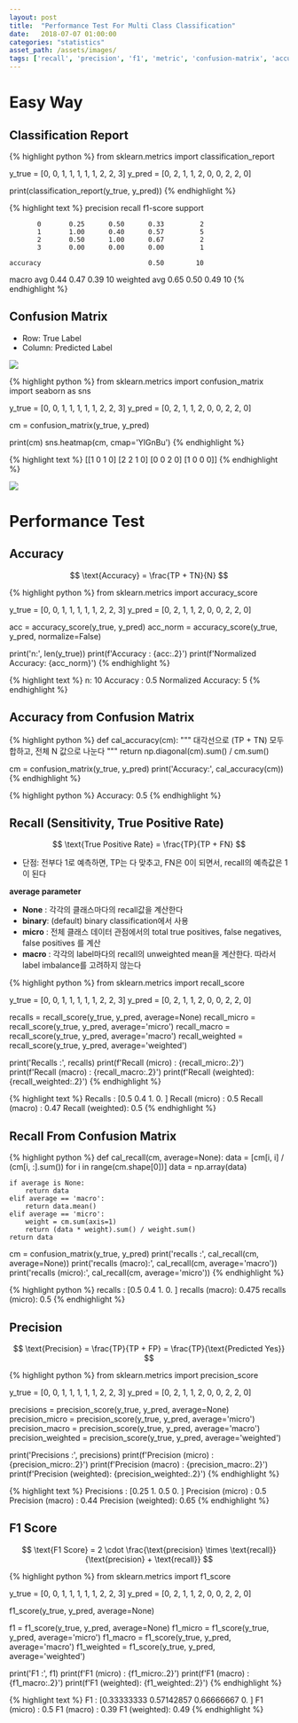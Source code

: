```yaml
---
layout: post
title:  "Performance Test For Multi Class Classification"
date:   2018-07-07 01:00:00
categories: "statistics"
asset_path: /assets/images/
tags: ['recall', 'precision', 'f1', 'metric', 'confusion-matrix', 'accuracy']
---
```



# Easy Way

## Classification Report


{% highlight python %}
from sklearn.metrics import classification_report

y_true = [0, 0, 1, 1, 1, 1, 1, 2, 2, 3]
y_pred = [0, 2, 1, 1, 2, 0, 0, 2, 2, 0]

print(classification_report(y_true, y_pred))
{% endhighlight %}


{% highlight text %}
              precision    recall  f1-score   support

           0       0.25      0.50      0.33         2
           1       1.00      0.40      0.57         5
           2       0.50      1.00      0.67         2
           3       0.00      0.00      0.00         1

    accuracy                           0.50        10
   macro avg       0.44      0.47      0.39        10
weighted avg       0.65      0.50      0.49        10
{% endhighlight %}

## Confusion Matrix

 - Row: True Label 
 - Column: Predicted Label

<img src="{{ page.asset_path }}performance-test-confusion-explained.jpg" class="img-responsive img-rounded img-fluid">

{% highlight python %}
from sklearn.metrics import confusion_matrix
import seaborn as sns

y_true = [0, 0, 1, 1, 1, 1, 1, 2, 2, 3]
y_pred = [0, 2, 1, 1, 2, 0, 0, 2, 2, 0]

cm = confusion_matrix(y_true, y_pred)

print(cm)
sns.heatmap(cm, cmap='YlGnBu')
{% endhighlight %}

{% highlight text %}
[[1 0 1 0]
 [2 2 1 0]
 [0 0 2 0]
 [1 0 0 0]]
 {% endhighlight %}
 
 <img src="{{ page.asset_path }}performance-test-confusion.png" class="img-responsive img-rounded img-fluid">
 
# Performance Test
## Accuracy

$$ \text{Accuracy} = \frac{TP + TN}{N} $$

{% highlight python %}
from sklearn.metrics import accuracy_score

y_true = [0, 0, 1, 1, 1, 1, 1, 2, 2, 3]
y_pred = [0, 2, 1, 1, 2, 0, 0, 2, 2, 0]

acc = accuracy_score(y_true, y_pred)
acc_norm = accuracy_score(y_true, y_pred, normalize=False)

print('n:', len(y_true))
print(f'Accuracy           : {acc:.2}')
print(f'Normalized Accuracy: {acc_norm}')
{% endhighlight %}

{% highlight text %}
n: 10
Accuracy           : 0.5
Normalized Accuracy: 5
{% endhighlight %}


## Accuracy from Confusion Matrix

{% highlight python %}
def cal_accuracy(cm):
    """
    대각선으로 (TP + TN) 모두 합하고, 전체 N 값으로 나눈다
    """
    return np.diagonal(cm).sum() / cm.sum()

cm = confusion_matrix(y_true, y_pred)
print('Accuracy:', cal_accuracy(cm))
{% endhighlight %}

{% highlight python %}
Accuracy: 0.5
{% endhighlight %}





## Recall (Sensitivity, True Positive Rate)

$$ \text{True Positive Rate} = \frac{TP}{TP + FN} $$

 - 단점: 전부다 1로 예측하면, TP는 다 맞추고, FN은 0이 되면서, recall의 예측값은 1이 된다


**average parameter**
  - **None**  : 각각의 클래스마다의 recall값을 계산한다
  - **binary**: (default) binary classification에서 사용 
  - **micro** : 전체 클래스 데이터 관점에서의 total true positives, false negatives, false positives 를 계산
  - **macro** : 각각의 label마다의 recall의 unweighted mean을 계산한다. 따라서 label imbalance를 고려하지 않는다
  
  
{% highlight python %}
from sklearn.metrics import recall_score

y_true = [0, 0, 1, 1, 1, 1, 1, 2, 2, 3]
y_pred = [0, 2, 1, 1, 2, 0, 0, 2, 2, 0]


recalls = recall_score(y_true, y_pred, average=None)
recall_micro = recall_score(y_true, y_pred, average='micro')
recall_macro = recall_score(y_true, y_pred, average='macro')
recall_weighted = recall_score(y_true, y_pred, average='weighted')

print('Recalls          :', recalls)
print(f'Recall (micro)   : {recall_micro:.2}')
print(f'Recall (macro)   : {recall_macro:.2}')
print(f'Recall (weighted): {recall_weighted:.2}')
{% endhighlight %}

{% highlight text %}
Recalls          : [0.5 0.4 1.  0. ]
Recall (micro)   : 0.5
Recall (macro)   : 0.47
Recall (weighted): 0.5
{% endhighlight %}

## Recall From Confusion Matrix

{% highlight python %}
def cal_recall(cm, average=None):
    data = [cm[i, i] / (cm[i, :].sum()) for i in range(cm.shape[0])]
    data = np.array(data)
    
    if average is None:
        return data
    elif average == 'macro':
        return data.mean()
    elif average == 'micro':
        weight = cm.sum(axis=1)
        return (data * weight).sum() / weight.sum()
    return data

cm = confusion_matrix(y_true, y_pred)
print('recalls        :', cal_recall(cm, average=None))
print('recalls (macro):', cal_recall(cm, average='macro'))
print('recalls (micro):', cal_recall(cm, average='micro'))
{% endhighlight %}

{% highlight python %}
recalls        : [0.5 0.4 1.  0. ]
recalls (macro): 0.475
recalls (micro): 0.5
{% endhighlight %}

## Precision

$$ \text{Precision} = \frac{TP}{TP + FP} = \frac{TP}{\text{Predicted Yes}} $$

{% highlight python %}
from sklearn.metrics import precision_score

y_true = [0, 0, 1, 1, 1, 1, 1, 2, 2, 3]
y_pred = [0, 2, 1, 1, 2, 0, 0, 2, 2, 0]

precisions = precision_score(y_true, y_pred, average=None)
precision_micro = precision_score(y_true, y_pred, average='micro')
precision_macro = precision_score(y_true, y_pred, average='macro')
precision_weighted = precision_score(y_true, y_pred, average='weighted')

print('Precisions       :', precisions)
print(f'Precision (micro)   : {precision_micro:.2}')
print(f'Precision (macro)   : {precision_macro:.2}')
print(f'Precision (weighted): {precision_weighted:.2}')
{% endhighlight %}

{% highlight text %}
Precisions       : [0.25 1.   0.5  0.  ]
Precision (micro)   : 0.5
Precision (macro)   : 0.44
Precision (weighted): 0.65
{% endhighlight %}


## F1 Score

$$ \text{F1 Score} = 2 \cdot
\frac{\text{precision} \times \text{recall}}{\text{precision} + \text{recall}} $$

{% highlight python %}
from sklearn.metrics import f1_score

y_true = [0, 0, 1, 1, 1, 1, 1, 2, 2, 3]
y_pred = [0, 2, 1, 1, 2, 0, 0, 2, 2, 0]

f1_score(y_true, y_pred, average=None)

f1 = f1_score(y_true, y_pred, average=None)
f1_micro = f1_score(y_true, y_pred, average='micro')
f1_macro = f1_score(y_true, y_pred, average='macro')
f1_weighted = f1_score(y_true, y_pred, average='weighted')

print('F1       :', f1)
print(f'F1 (micro)   : {f1_micro:.2}')
print(f'F1 (macro)   : {f1_macro:.2}')
print(f'F1 (weighted): {f1_weighted:.2}')
{% endhighlight %}

{% highlight text %}
F1       : [0.33333333 0.57142857 0.66666667 0.        ]
F1 (micro)   : 0.5
F1 (macro)   : 0.39
F1 (weighted): 0.49
{% endhighlight %}
